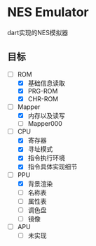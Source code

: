 # NES Emulator

dart实现的NES模拟器

## 目标

- [ ] ROM
  - [x] 基础信息读取
  - [x] PRG-ROM
  - [x] CHR-ROM
- [ ] Mapper
  - [x] 内存以及读写
  - [ ] Mapper000
- [ ] CPU
  - [x] 寄存器
  - [x] 寻址模式
  - [x] 指令执行环境
  - [x] 指令具体实现细节
- [ ] PPU
  - [x] 背景渲染
  - [ ] 名称表
  - [ ] 属性表
  - [ ] 调色盘
  - [ ] 镜像
- [ ] APU
  - [ ] 未实现
